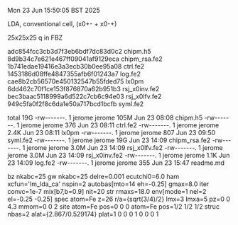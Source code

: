 Mon 23 Jun 15:50:05 BST 2025

LDA, conventional cell, (x0+- + x0-+)

25x25x25 q in FBZ


adc854fcc3cb3d7f3eb6bdf7dc83d0c2  chipm.h5
8d9b34c7e621e467ff09041af9129eca  chipm_rsa.fe2
1b741edae19416e3a3ecb30b0ee95a08  ctrl.fe2
1453186d08ffe4847355afb6f01243a7  log.fe2
cae8b2cb56570e450132547b55fded75  lx0pm
6dd462c70f1ce153f876870a62b951b3  rsj_x0inv.fe2
bec3baac5118999a6d522c7cb6c94e03  rsj_x0lfv.fe2
949c5fa0f2f8c6da1e50a717bcd1bcfb  syml.fe2




total 19G
-rw-------. 1 jerome jerome 105M Jun 23 08:08 chipm.h5
-rw-------. 1 jerome jerome  376 Jun 23 08:11 ctrl.fe2
-rw-------. 1 jerome jerome 2.4K Jun 23 08:11 lx0pm
-rw-------. 1 jerome jerome  807 Jun 23 09:50 syml.fe2
-rw-------. 1 jerome jerome  19G Jun 23 14:09 chipm_rsa.fe2
-rw-------. 1 jerome jerome 3.0M Jun 23 14:09 rsj_x0lfv.fe2
-rw-------. 1 jerome jerome 3.0M Jun 23 14:09 rsj_x0inv.fe2
-rw-------. 1 jerome jerome 1.1K Jun 23 14:09 log.fe2
-rw-------. 1 jerome jerome  355 Jun 23 15:47 readme.md





bz nkabc=25
gw nkabc=25 delre=0.001 ecutchi0=6.0
ham xcfun='lm_lda_ca' nspin=2 autobas[mto=14 eh=-0.25] gmax=8.0
iter convc=1e-7 mix[b7,b=0.9] nit=20
str rmaxs=18.0 env[mode=1 nel=2 el=-0.25 -0.25]
spec atom=Fe z=26 r/a={sqrt(3/4)/2} lmx=3 lmxa=5 pz=0 0 4.3 mmom=0 0 2
site
 atom=Fe pos=0 0 0
 atom=Fe pos=1/2 1/2 1/2
struc nbas=2 alat={2.867/0.529174} plat=1 0 0 0 1 0 0 0 1

